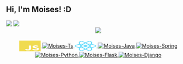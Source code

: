 

## Hi, I'm Moises! :D
<div> 
  <a href = "mailto:moisesssprg@gmail.com"><img src="https://img.shields.io/badge/-Gmail-%23333?style=for-the-badge&logo=gmail&logoColor=white" target="_blank"></a>
  <a href="https://www.linkedin.com/in/mois%C3%A9s-almeida-674435245/" target="_blank"><img src="https://img.shields.io/badge/-LinkedIn-%230077B5?style=for-the-badge&logo=linkedin&logoColor=white" target="_blank"></a> 
</div>

<div align="center">
  <a href="https://github.com/MoisesssDev">
  <img height="180em" src="https://github-readme-stats.vercel.app/api?username=MoisesssDev&show_icons=true&theme=dark&include_all_commits=true&count_private=true"/>
</div>

<div style="display: inline_block" align="center"><br>
  <img align="center" alt="Moises-Js" height="30" width="60" src="https://raw.githubusercontent.com/devicons/devicon/master/icons/javascript/javascript-plain.svg">
  <img align="center" alt="Moises-Ts" height="30" width="60" src="https://cdn.jsdelivr.net/gh/devicons/devicon/icons/typescript/typescript-original.svg">
  <img align="center" alt="Moises-React" height="30" width="60" src="https://raw.githubusercontent.com/devicons/devicon/master/icons/react/react-original.svg">
  <img align="center" alt="Moises-Java" height="80" width="60" src="https://cdn.jsdelivr.net/gh/devicons/devicon/icons/java/java-original.svg">
  <img align="center" alt="Moises-Spring" height="80" width="60" src="https://cdn.jsdelivr.net/gh/devicons/devicon/icons/spring/spring-original-wordmark.svg">
  <img align="center" alt="Moises-Python" height="80" width="60" src="https://cdn.jsdelivr.net/gh/devicons/devicon/icons/python/python-original-wordmark.svg" />
  <img align="center" alt="Moises-Flask" height="80" width="60" src="https://cdn.jsdelivr.net/gh/devicons/devicon/icons/flask/flask-original-wordmark.svg" />
  <img align="center" alt="Moises-Django" height="80" width="60" src="https://cdn.jsdelivr.net/gh/devicons/devicon/icons/django/django-plain-wordmark.svg" />
</div>
  
  ##
  
  
